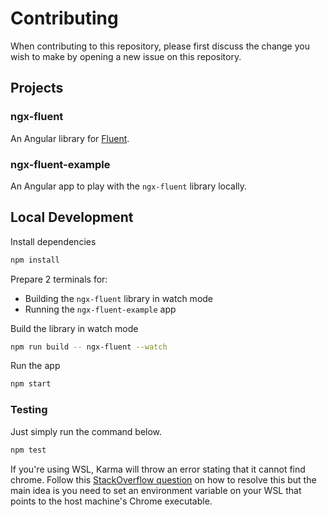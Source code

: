 # Contributing

When contributing to this repository, please first discuss the change you wish to make by opening a new issue on this repository.

## Projects

### ngx-fluent

An Angular library for [Fluent](https://projectfluent.org/).

### ngx-fluent-example

An Angular app to play with the `ngx-fluent` library locally.

## Local Development

Install dependencies

```bash
npm install
```

Prepare 2 terminals for:

- Building the `ngx-fluent` library in watch mode
- Running the `ngx-fluent-example` app

Build the library in watch mode

```bash
npm run build -- ngx-fluent --watch
```

Run the app

```bash
npm start
```

### Testing

Just simply run the command below.

```bash
npm test
```

If you're using WSL, Karma will throw an error stating that it cannot find chrome. Follow this [StackOverflow question](https://stackoverflow.com/questions/54090298/karma-use-windows-chrome-from-wsl) on how to resolve this but the main idea is you need to set an environment variable on your WSL that points to the host machine's Chrome executable.
